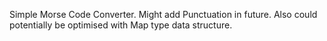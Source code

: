 Simple Morse Code Converter. Might add Punctuation in future.
Also could potentially be optimised with Map type data structure.